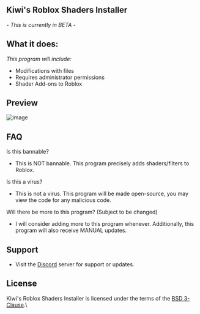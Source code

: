 ## Kiwi's Roblox Shaders Installer

*- This is currently in BETA -*

## What it does:
*This program will include:*
- Modifications with files
- Requires administrator permissions
- Shader Add-ons to Roblox

## Preview
![image](https://media.discordapp.net/attachments/1102438319163441154/1204281008388571186/image.png?ex=65d42916&is=65c1b416&hm=ae05cc54c6eacca0960aec4cdf414de952e1c638a83849ac9d723ee2d5b2f97f&=&format=png&quality=lossless)

## FAQ
Is this bannable?
- This is NOT bannable. This program precisely adds shaders/filters to Roblox.

Is this a virus?
- This is not a virus. This program will be made open-source, you may view the code for any malicious code.

Will there be more to this program?  (Subject to be changed)
- I will consider adding more to this program whenever. Additionally, this program will also receive MANUAL updates.

## Support
- Visit the [Discord](https://discord.gg/CZUfHYHtZr) server for support or updates.


## License
Kiwi's Roblox Shaders Installer is licensed under the terms of the [BSD 3-Clause](LICENSE.md).\
